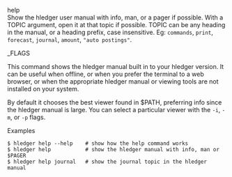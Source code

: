 help\
Show the hledger user manual with info, man, or a pager if possible.
With a TOPIC argument, open it at that topic if possible.
TOPIC can be any heading in the manual, or a heading prefix, case insensitive.
Eg: `commands`, `print`, `forecast`, `journal`, `amount`, `"auto postings"`.

_FLAGS

This command shows the hledger manual built in to your hledger version.
It can be useful when offline, or when you prefer the terminal to a web browser,
or when the appropriate hledger manual or viewing tools are not installed on your system.

By default it chooses the best viewer found in $PATH,
preferring info since the hledger manual is large.
You can select a particular viewer with the `-i`, `-m`, or `-p` flags.

Examples
```shell
$ hledger help --help    # show how the help command works
$ hledger help           # show the hledger manual with info, man or $PAGER
$ hledger help journal   # show the journal topic in the hledger manual
```
